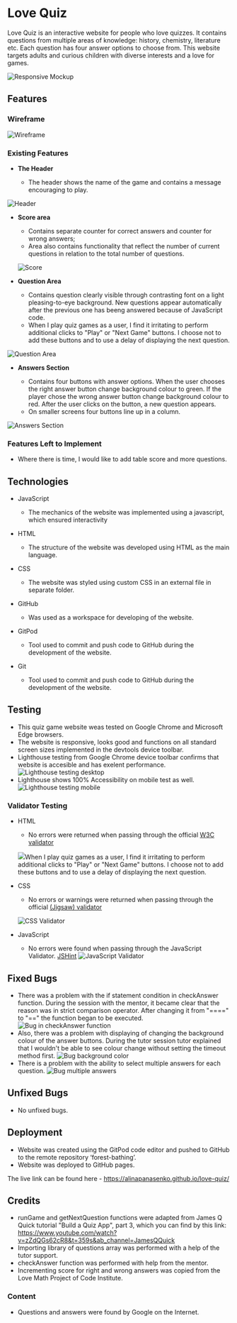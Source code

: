 # Love Quiz

Love Quiz is an interactive website for people who love quizzes.
It contains questions from multiple areas of knowledge: history, chemistry, literature etc. Each question has four answer options to choose from.
This website targets adults and curious children with diverse interests and a love for games.

![Responsive Mockup](assets/images/mockup.png)

## Features 

### Wireframe

![Wireframe](assets/images/wireframe.png)

### Existing Features

- __The Header__

  - The header shows the name of the game and contains a message encouraging to play.

![Header](assets/images/header.png)

- __Score area__

  - Contains separate counter for correct answers and counter for wrong answers;
  - Area also contains functionality that reflect the number of current questions in relation to the total number of questions.

  ![Score](assets/images/score.png)

- __Question Area__

  - Contains question clearly visible through contrasting font on a light pleasing-to-eye background. New questions appear automatically after the previous one has beeng answered because of JavaScript code.
  - When I play quiz games as a user, I find it irritating to perform additional clicks to "Play" or "Next Game" buttons. I choose not to add these buttons and to use a delay of displaying the next question.

![Question Area](assets/images/question.png)

- __Answers Section__

  - Contains four buttons with answer options. When the user chooses the right answer button change background colour to green. If the player chose the wrong answer button change background colour to red. After the user clicks on the button, a new question appears.
  - On smaller screens four buttons line up in a column.

![Answers Section](assets/images/answers.png)

### Features Left to Implement
- Where there is time, I would like to add table score and more questions. 


## Technologies

- JavaScript
  - The mechanics of the website was implemented using a javascript, which ensured interactivity

- HTML
  - The structure of the website was developed using HTML as the main language.

- CSS
  - The website was styled using custom CSS in an external file in separate folder.

- GitHub
  - Was used as a workspace for developing of the website.

- GitPod
  - Tool used to commit and push code to GitHub during the development of the website.

- Git
  - Tool used to commit and push code to GitHub during the development of the website.



## Testing 

- This quiz game website weas tested on Google Chrome and Microsoft Edge browsers.
- The website is responsive, looks good and functions on all standard screen sizes implemented in the devtools device toolbar.
- Lighthouse testing from Google Chrome device toolbar confirms that website is accesible and has exelent performance.
![Lighthouse testing desktop](assets/images/lighthouse_desktop.png)
- Lighthouse shows 100% Accessibility on mobile test as well.
![Lighthouse testing mobile](assets/images/lighthouse_mobile.png)


### Validator Testing 

- HTML
  - No errors were returned when passing through the official [W3C validator](https://validator.w3.org)

  <img src="assets/images/HTML_Validator.png">When I play quiz games as a user, I find it irritating to perform additional clicks to "Play" or "Next Game" buttons. I choose not to add these buttons and to use a delay of displaying the next question.


- CSS
  - No errors or warnings were returned when passing through the official [(Jigsaw) validator](https://jigsaw.w3.org/css-validator/)

  ![CSS Validator](assets/images/CSS_Validator.png)

- JavaScript
  - No errors were found when passing through the JavaScript Validator.
[JSHint](https://jshint.com/)
 ![JavaScript Validator](assets/images/JS_Validator.png)

## Fixed Bugs 
- There was a problem with the if statement condition in checkAnswer function. During the session with the mentor, it became clear that the reason was in strict comparison operator. After changing it from "====" to "==" the function began to be executed.
![Bug in checkAnswer function](assets/images/if_statement.png)
- Also, there was a problem with displaying of changing the background colour of the answer buttons. During the tutor session tutor explained that I wouldn't be able to see colour change without setting the timeout method first.
![Bug background color](assets/images/timeout.png)
- There is a problem with the ability to select multiple answers for each question.
![Bug multiple answers](assets/images/bug_multiple_answers.png)

## Unfixed Bugs
- No unfixed bugs.

## Deployment

- Website was created using the GitPod code editor and pushed to GitHub to the remote repository ‘forest-bathing’.
- Website was deployed to GitHub pages.

The live link can be found here - https://alinapanasenko.github.io/love-quiz/


## Credits 

- runGame and getNextQuestion functions were adapted from James Q Quick tutorial "Build a Quiz App", part 3, which you can find by this link: 
https://www.youtube.com/watch?v=zZdQGs62cR8&t=359s&ab_channel=JamesQQuick
- Importing library of questions array was performed with a help of the tutor support.
- checkAnswer function was performed with help from the mentor.
- Incrementing score for right and wrong answers was copied from the Love Math Project of Code Institute.

### Content 

- Questions and answers were found by Google on the Internet.
